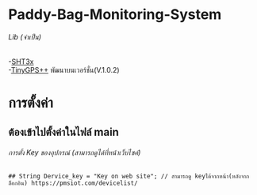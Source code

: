 # Paddy-Bag-Monitoring-System <br>
###### Lib (จำเป็น) <br>
 
 -[SHT3x](https://github.com/Risele/SHT3x)<br>
 -[TinyGPS++](https://github.com/mikalhart/TinyGPSPlus) พัฒนาบนเวอร์ชั่น(V.1.0.2)<br>
 
 # การตั้งค่า <br>
 ## ต้องเข้าไปตั้งค่าในไฟล์ main <br>
 ###### การตั้ง Key ของอุปกรณ์ (สามารถดูได้ที่หน้าเว็บไซค์) <br>
```Ardunio 
## String Dervice_key = "Key on web site"; // สามารถดู keyได้จากหน้า(หลังจากล็อกอิน) https://pmsiot.com/devicelist/
```
